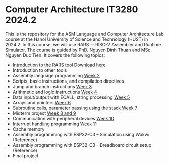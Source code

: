 # Computer Architecture IT3280 2024.2

This is the repository for the ASM Language and Computer Architecture Lab course at the Hanoi University of Science and Technology (HUST) in 2024.2. In this course, we will use RARS -- RISC-V Assembler and Runtime Simulator. The course is guided by PhD. Nguyen Dinh Thuan and MSc. Nguyen Duc Tien. It covers the following topics:

- Introduction to the RARS tool  <a href="https://github.com/TheThirdOne/rars"> Download here</a>
- Introduction to other tools   
- Assembly language programming <a href="/w2/"> Week 2</a>
- Scripts, basic instructions, and compilation directives  
- Jump and branch instructions  <a href="/w3/"> Week 3</a>
- Arithmetic and logic instructions  <a href="/w4/"> Week 4</a>
- Data input/output with ECALL, string processing <a href="/w5/"> Week 5</a>
- Arrays and pointers  <a href="/w6/"> Week 6</a>
- Subroutine calls, parameter passing using the stack  <a href="/w7/"> Week 7</a>
- Midterm project  <a href="/w8+9/"> Week 8 and 9</a>
- Communication with peripheral devices <a href="/w10/"> Week 10</a>
- Interrupt handling programming  <a href="/w11/"> Week 11</a>
- Cache memory  
- Assembly programming with ESP32-C3 – Simulation using Wokwi (Reference)  
- Assembly programming with ESP32-C3 – Breadboard circuit setup (Reference)  
- Final project  

